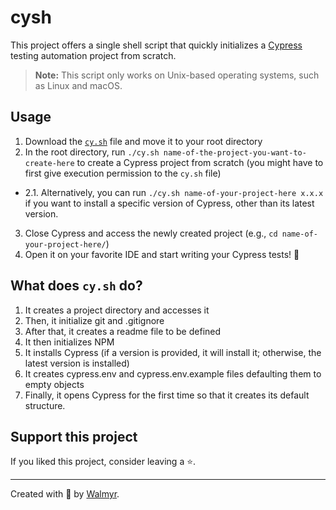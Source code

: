 # cysh

This project offers a single shell script that quickly initializes a [Cypress](https://cypress.io) testing automation project from scratch.

> **Note:** This script only works on Unix-based operating systems, such as Linux and macOS.

## Usage

1. Download the [`cy.sh`](./cy.sh) file and move it to your root directory
2. In the root directory, run `./cy.sh name-of-the-project-you-want-to-create-here` to create a Cypress project from scratch (you might have to first give execution permission to the `cy.sh` file)
- 2.1. Alternatively, you can run `./cy.sh name-of-your-project-here x.x.x` if you want to install a specific version of Cypress, other than its latest version.
3. Close Cypress and access the newly created project (e.g., `cd name-of-your-project-here/`)
4. Open it on your favorite IDE and start writing your Cypress tests! 🙌

## What does `cy.sh` do?

1. It creates a project directory and accesses it
2. Then, it initialize git and .gitignore
3. After that, it creates a readme file to be defined
4. It then initializes NPM
5. It installs Cypress (if a version is provided, it will install it; otherwise, the latest version is installed)
6. It creates cypress.env and cypress.env.example files defaulting them to empty objects
7. Finally, it opens Cypress for the first time so that it creates its default structure.

## Support this project

If you liked this project, consider leaving a ⭐.

___

Created with 🖤 by [Walmyr](https://walmyr.dev).
